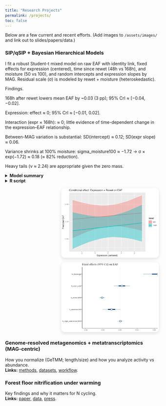 ```yaml
---
title: "Research Projects"
permalink: /projects/
toc: false
---
```


Below are a few current and recent efforts. (Add images to `/assets/images/` and link out to slides/papers/data.)

### SIP/qSIP + Bayesian Hierarchical Models
I fit a robust Student-t mixed model on raw EAF with identity link, fixed effects for expression (centered), time since rewet (48h vs 168h), and moisture (50 vs 100), and random intercepts and expression slopes by MAG. Residual scale (σ) is modeled by rewet + moisture (heteroskedastic).

Findings.

168h after rewet lowers mean EAF by ~0.03 (3 pp); 95% CrI ≈ [−0.04, −0.02].

Expression: effect ≈ 0; 95% CrI ≈ [−0.01, 0.02].

Interaction (expr × 168h): ≈ 0; little evidence of time-dependent change in the expression–EAF relationship.

Between-MAG variation is substantial: SD(intercept) ≈ 0.12; SD(expr slope) ≈ 0.06.

Variance shrinks at 100% moisture: sigma_moisture100 ≈ −1.72 → σ × exp(−1.72) ≈ 0.18 (≈ 82% reduction).

Heavy tails (ν ≈ 2.24) are appropriate given the zero mass.

<div style="display:flex; gap:1rem; align-items:flex-start; flex-wrap:wrap;">
  <div style="flex:1 1 380px;">
    <details><summary><strong>Model summary</strong></summary>
{% capture fit_summary %}{% include_relative ../assets/code/qsip-bhm/results/fit_t_lin-summary.txt %}{% endcapture %}
<pre>{{ fit_summary }}</pre>
    </details>
    <details><summary><strong>R script</strong></summary>
{% capture code_r %}{% include_relative ../assets/code/qsip-bhm/Final_Bayesian_Model.R %}{% endcapture %}
{% highlight r linenos %}{{ code_r }}{% endhighlight %}
    </details>
  </div>
  <div style="flex:0 0 320px; max-width:320px; margin-left:auto;">
    <img src="/assets/code/qsip-bhm/figs/cond_effect_expr_by_rewet.png" alt="Conditional effects"
         style="width:100%; border-radius:12px; box-shadow:0 4px 12px rgba(0,0,0,.12); margin-bottom:12px;">
    <img src="/assets/code/qsip-bhm/figs/mcmc_intervals_fixed.png" alt="Fixed effects intervals"
         style="width:100%; border-radius:12px; box-shadow:0 4px 12px rgba(0,0,0,.12);">
  </div>
</div>


### Genome‑resolved metagenomics + metatranscriptomics (MAG‑centric)
How you normalize (GeTMM; length/size) and how you analyze activity vs abundance.  
**Links:** [methods](), [datasets](), [workflow]().

### Forest floor nitrification under warming
Key findings and why it matters for N cycling.  
**Links:** [paper](), [data](), [press]().


